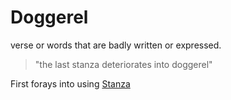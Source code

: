 # Doggerel
verse or words that are badly written or expressed.

> "the last stanza deteriorates into doggerel"

First forays into using [Stanza](http://lbstanza.org/)


